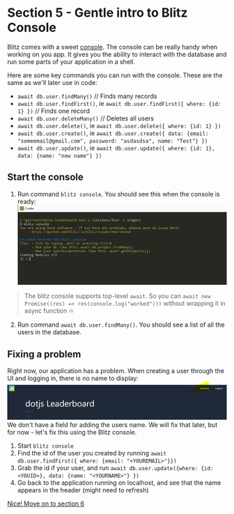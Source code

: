 # Section 5 - Gentle intro to Blitz Console
Blitz comes with a sweet [console](https://blitzjs.com/docs/cli-console). The console can be really handy when working on you app. It gives you the ability to interact with the database and run some parts of your application in a shell.

Here are some key commands you can run with the console. These are the same as we'll later use in code:
* `await db.user.findMany()` // Finds many records
* `await db.user.findFirst()`, ie `await db.user.findFirst({ where: {id: 1} })` // Finds one record
* `await db.user.deleteMany()` // Deletes all users
* `await db.user.delete()`, ie `await db.user.delete({ where: {id: 1} })`
* `await db.user.create()`, ie `await db.user.create({ data: {email: "someemail@gmail.com", password: "asdasdsa", name: "Test"} })`
* `await db.user.update()`, ie `await db.user.update({ where: {id: 1}, data: {name: "new name"} })`

## Start the console
1) Run command `blitz console`. You should see this when the console is ready: 
![console](./console.png)

> The blitz console supports top-level `await`. So you can `await new Promise((res) => res(console.log("worked")))` without wrapping it in async function 🔥
2) Run command `await db.user.findMany()`. You should see a list of all the users in the database.

## Fixing a problem
Right now, our application has a problem. When creating a user through the UI and logging in, there is no name to display: 
![header](./header.png)
We don't have a field for adding the users name. We will fix that later, but for now - let's fix this using the Blitz console. 

1) Start `blitz console`
2) Find the id of the user you created by running `await db.user.findFirst({ where: {email: "<YOUREMAIL>"}})`
3) Grab the id if your user, and run `await db.user.update({where: {id: <YOUID>}, data: {name: "<YOURNAME>"} })`
4) Go back to the application running on localhost, and see that the name appears in the header (might need to refresh)

[Nice! Move on to section 6](../six)